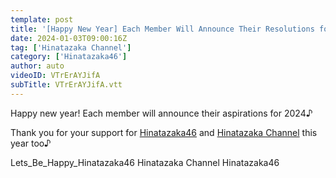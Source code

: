 ```yaml
---
template: post
title: '[Happy New Year] Each Member Will Announce Their Resolutions for 2024! 【Let's Be Happy!】'
date: 2024-01-03T09:00:16Z
tag: ['Hinatazaka Channel']
category: ['Hinatazaka46']
author: auto 
videoID: VTrErAYJifA
subTitle: VTrErAYJifA.vtt
---
```

Happy new year!
Each member will announce their aspirations for 2024♪

Thank you for your support for [Hinatazaka46](/artist/hinatazaka46/) and [Hinatazaka Channel](/tag/hinatazaka-channel/) this year too♪

Lets_Be_Happy_Hinatazaka46 Hinatazaka Channel Hinatazaka46